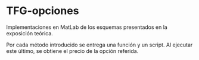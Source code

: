# TFG-opciones

Implementaciones en MatLab de los esquemas presentados en la exposición teórica.

Por cada método introducido se entrega una función y un script. Al ejecutar este último, se obtiene el precio de la opción referida.
